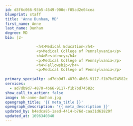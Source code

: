 ```yaml
---
id: d3f6c066-93b5-4649-900e-f05ad2e04cea
blueprint: staff
title: 'Anne Dunham, MD'
first_name: Anne
last_name: Dunham
degree: MD
bio: |2-

              <h4>Medical Education</h4>
              <p>Medical College of Pennslyvania</p>
              <h4>Residency</h4>
              <p>Medical College of Pennsylvania</p>
              <h4>Fellowship</h4>
              <p>Medical College of Pennsylvania</p>
          
primary_specialty: ad7db9d7-4870-4b66-9117-f1b7bd74582c
services:
  - ad7db9d7-4870-4b66-9117-f1b7bd74582c
show_call_to_action: false
image: hh-anne-dunham.jpg
opengraph_title: '{{ meta_title }}'
opengraph_description: '{{ meta_description }}'
updated_by: b4edca85-1aed-4414-b76d-caa31d61829f
updated_at: 1696340840
---
```

